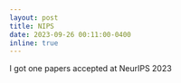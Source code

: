 ```yaml
---
layout: post
title: NIPS
date: 2023-09-26 00:11:00-0400
inline: true
---
```

I got one papers accepted at NeurIPS 2023
